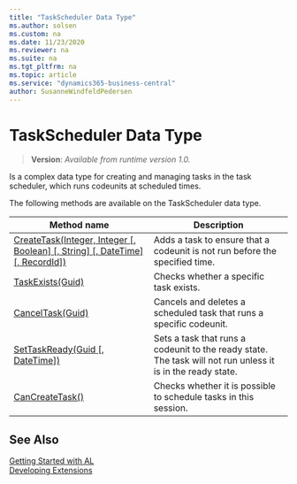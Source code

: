 ```yaml
---
title: "TaskScheduler Data Type"
ms.author: solsen
ms.custom: na
ms.date: 11/23/2020
ms.reviewer: na
ms.suite: na
ms.tgt_pltfrm: na
ms.topic: article
ms.service: "dynamics365-business-central"
author: SusanneWindfeldPedersen
---
```

[//]: # (START>DO_NOT_EDIT)
[//]: # (IMPORTANT:Do not edit any of the content between here and the END>DO_NOT_EDIT.)
[//]: # (Any modifications should be made in the .xml files in the ModernDev repo.)
# TaskScheduler Data Type
> **Version**: _Available from runtime version 1.0._

Is a complex data type for creating and managing tasks in the task scheduler, which runs codeunits at scheduled times.


The following methods are available on the TaskScheduler data type.


|Method name|Description|
|-----------|-----------|
|[CreateTask(Integer, Integer [, Boolean] [, String] [, DateTime] [, RecordId])](taskscheduler-createtask-method.md)|Adds a task to ensure that a codeunit is not run before the specified time.|
|[TaskExists(Guid)](taskscheduler-taskexists-method.md)|Checks whether a specific task exists.|
|[CancelTask(Guid)](taskscheduler-canceltask-method.md)|Cancels and deletes a scheduled task that runs a specific codeunit.|
|[SetTaskReady(Guid [, DateTime])](taskscheduler-settaskready-method.md)|Sets a task that runs a codeunit to the ready state. The task will not run unless it is in the ready state.|
|[CanCreateTask()](taskscheduler-cancreatetask-method.md)|Checks whether it is possible to schedule tasks in this session.|


[//]: # (IMPORTANT: END>DO_NOT_EDIT)
## See Also  
[Getting Started with AL](../../devenv-get-started.md)  
[Developing Extensions](../../devenv-dev-overview.md)  